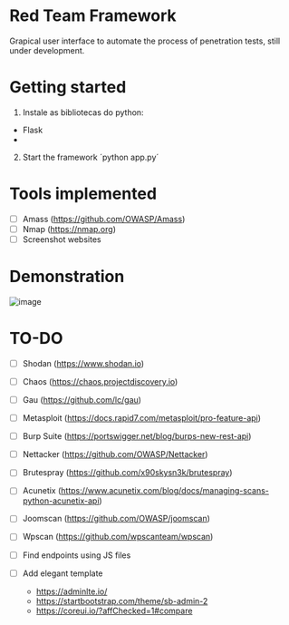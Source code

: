 # Red Team Framework

Grapical user interface to automate the process of penetration tests, still under development.

# Getting started 

1) Instale as bibliotecas do python:
- Flask
-

2) Start the framework
´python app.py´

# Tools implemented

  - [ ] Amass (https://github.com/OWASP/Amass)
  - [ ] Nmap (https://nmap.org)
  - [ ] Screenshot websites

# Demonstration

![image](https://user-images.githubusercontent.com/48680041/148620276-c4f8a0e7-4a27-47ca-9172-7be56f4de374.png)

# TO-DO

  - [ ] Shodan (https://www.shodan.io)
  - [ ] Chaos (https://chaos.projectdiscovery.io)
  - [ ] Gau (https://github.com/lc/gau)
  - [ ] Metasploit (https://docs.rapid7.com/metasploit/pro-feature-api)
  - [ ] Burp Suite (https://portswigger.net/blog/burps-new-rest-api)
  - [ ] Nettacker (https://github.com/OWASP/Nettacker)
  - [ ] Brutespray (https://github.com/x90skysn3k/brutespray)
  - [ ] Acunetix (https://www.acunetix.com/blog/docs/managing-scans-python-acunetix-api)
  - [ ] Joomscan (https://github.com/OWASP/joomscan)
  - [ ] Wpscan (https://github.com/wpscanteam/wpscan)
  - [ ] Find endpoints using JS files

- [ ] Add elegant template
  - https://adminlte.io/
  - https://startbootstrap.com/theme/sb-admin-2
  - https://coreui.io/?affChecked=1#compare
